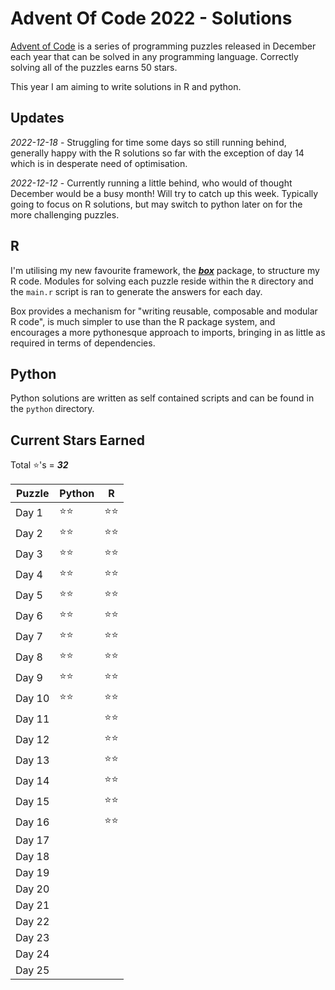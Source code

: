 # Advent Of Code 2022 - Solutions
[Advent of Code](https://adventofcode.com/) is a series of programming puzzles released in December each year that can be solved in any programming language. Correctly solving all of the puzzles earns 50 stars.

This year I am aiming to write solutions in R and python.

## Updates
*2022-12-18* - Struggling for time some days so still running behind, generally happy with the R solutions so far with the exception of day 14 which is in desperate need of optimisation.

*2022-12-12* - Currently running a little behind, who would of thought December would be a busy month! Will try to catch up this week. Typically going to focus on R solutions, but may switch to python later on for the more challenging puzzles.

## R
I'm utilising my new favourite framework, the [***box***](https://github.com/klmr/box) package, to structure my R code. Modules for solving each puzzle reside within the `R` directory and the `main.r` script is ran to generate the answers for each day.

Box provides a mechanism for "writing reusable, composable and modular R code", is much simpler to use than the R package system, and encourages a more pythonesque approach to imports, bringing in as little as required in terms of dependencies.

## Python
Python solutions are written as self contained scripts and can be found in the `python` directory.

## Current Stars Earned
Total :star:'s = ***32***

| Puzzle | Python | R |
|--------|--------|---|
| Day 1 | :star::star: | :star::star: |
| Day 2 | :star::star: | :star::star: |
| Day 3 | :star::star: | :star::star: |
| Day 4 | :star::star: | :star::star: |
| Day 5 | :star::star: | :star::star: |
| Day 6 | :star::star: | :star::star: |
| Day 7 | :star::star: | :star::star: |
| Day 8 | :star::star: | :star::star: |
| Day 9 | :star::star: | :star::star: |
| Day 10 | :star::star: | :star::star: |
| Day 11 | | :star::star: |
| Day 12 | | :star::star: |
| Day 13 | | :star::star: |
| Day 14 | | :star::star: |
| Day 15 | | :star::star: |
| Day 16 | | :star::star: |
| Day 17 |  |  | 
| Day 18 |  |  |
| Day 19 |  |  |
| Day 20 |  |  |
| Day 21 |  |  |
| Day 22 |  |  |
| Day 23 |  |  |
| Day 24 |  |  |
| Day 25 |  |  |
 